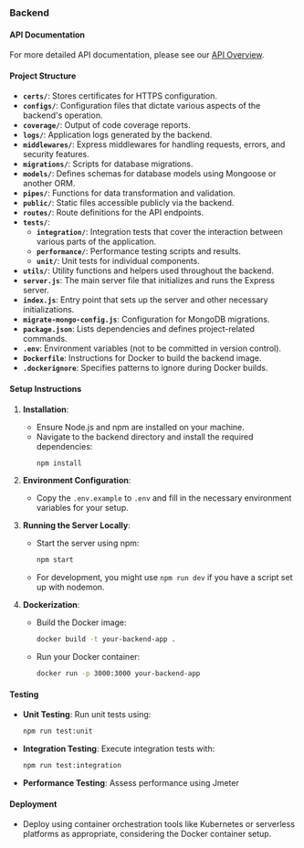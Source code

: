 ### Backend

#### API Documentation

For more detailed API documentation, please see our [API Overview](API_OVERVIEW.md).

#### Project Structure

-   **`certs/`**: Stores certificates for HTTPS configuration.
-   **`configs/`**: Configuration files that dictate various aspects of the backend's operation.
-   **`coverage/`**: Output of code coverage reports.
-   **`logs/`**: Application logs generated by the backend.
-   **`middlewares/`**: Express middlewares for handling requests, errors, and security features.
-   **`migrations/`**: Scripts for database migrations.
-   **`models/`**: Defines schemas for database models using Mongoose or another ORM.
-   **`pipes/`**: Functions for data transformation and validation.
-   **`public/`**: Static files accessible publicly via the backend.
-   **`routes/`**: Route definitions for the API endpoints.
-   **`tests/`**:
    -   **`integration/`**: Integration tests that cover the interaction between various parts of the application.
    -   **`performance/`**: Performance testing scripts and results.
    -   **`unit/`**: Unit tests for individual components.
-   **`utils/`**: Utility functions and helpers used throughout the backend.
-   **`server.js`**: The main server file that initializes and runs the Express server.
-   **`index.js`**: Entry point that sets up the server and other necessary initializations.
-   **`migrate-mongo-config.js`**: Configuration for MongoDB migrations.
-   **`package.json`**: Lists dependencies and defines project-related commands.
-   **`.env`**: Environment variables (not to be committed in version control).
-   **`Dockerfile`**: Instructions for Docker to build the backend image.
-   **`.dockerignore`**: Specifies patterns to ignore during Docker builds.

#### Setup Instructions

1. **Installation**:

    - Ensure Node.js and npm are installed on your machine.
    - Navigate to the backend directory and install the required dependencies:
        ```bash
        npm install
        ```

2. **Environment Configuration**:

    - Copy the `.env.example` to `.env` and fill in the necessary environment variables for your setup.

3. **Running the Server Locally**:

    - Start the server using npm:
        ```bash
        npm start
        ```
    - For development, you might use `npm run dev` if you have a script set up with nodemon.

4. **Dockerization**:
    - Build the Docker image:
        ```bash
        docker build -t your-backend-app .
        ```
    - Run your Docker container:
        ```bash
        docker run -p 3000:3000 your-backend-app
        ```

#### Testing

-   **Unit Testing**:
    Run unit tests using:
    ```bash
    npm run test:unit
    ```
-   **Integration Testing**:
    Execute integration tests with:
    ```bash
    npm run test:integration
    ```
-   **Performance Testing**:
    Assess performance using Jmeter

#### Deployment

-   Deploy using container orchestration tools like Kubernetes or serverless platforms as appropriate, considering the Docker container setup.

